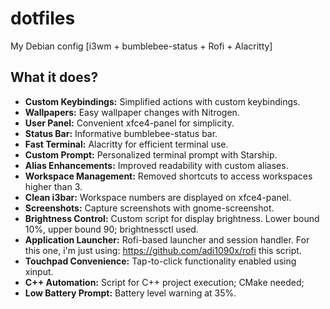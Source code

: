 # dotfiles
My Debian config [i3wm + bumblebee-status + Rofi + Alacritty]

## What it does?

- **Custom Keybindings:** Simplified actions with custom keybindings.
- **Wallpapers:** Easy wallpaper changes with Nitrogen.
- **User Panel:** Convenient xfce4-panel for simplicity.
- **Status Bar:** Informative bumblebee-status bar.
- **Fast Terminal:** Alacritty for efficient terminal use.
- **Custom Prompt:** Personalized terminal prompt with Starship.
- **Alias Enhancements:** Improved readability with custom aliases.
- **Workspace Management:** Removed shortcuts to access workspaces higher than 3.
- **Clean i3bar:** Workspace numbers are displayed on xfce4-panel.
- **Screenshots:** Capture screenshots with gnome-screenshot.
- **Brightness Control:** Custom script for display brightness. Lower bound 10%, upper bound 90; brightnessctl used.
- **Application Launcher:** Rofi-based launcher and session handler. For this one, i'm just using: https://github.com/adi1090x/rofi this script.
- **Touchpad Convenience:** Tap-to-click functionality enabled using xinput.
- **C++ Automation:** Script for C++ project execution; CMake needed;
- **Low Battery Prompt:** Battery level warning at 35%.
